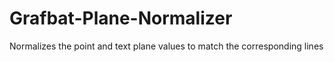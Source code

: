 # Grafbat-Plane-Normalizer
Normalizes the point and text plane values to match the corresponding lines
